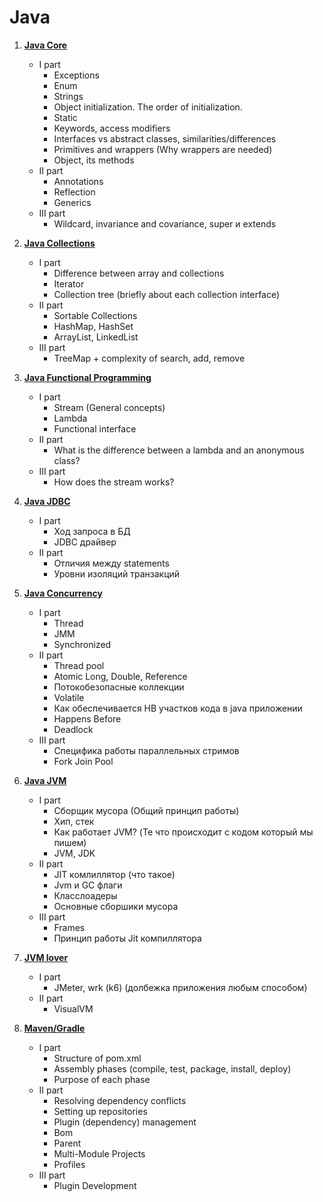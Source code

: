 # Java

1. [**Java Core**](1-java-core/README.md)
   - I part
      - Exceptions
      - Enum
      - Strings
      - Object initialization. The order of initialization.
      - Static
      - Keywords, access modifiers
      - Interfaces vs abstract classes, similarities/differences
      - Primitives and wrappers (Why wrappers are needed)
      - Object, its methods
   - II part
      - Annotations
      - Reflection
      - Generics
   - III part
      - Wildcard, invariance and covariance, super и extends
        
2. [**Java Collections**](2-java-collections/README.md)
   - I part
      - Difference between array and collections
      - Iterator
      - Collection tree (briefly about each collection interface)
   - II part
      - Sortable Collections
      - HashMap, HashSet
      - ArrayList, LinkedList
   - III part
      - TreeMap + complexity of search, add, remove

3. [**Java Functional Programming**](3-java-functional-programming/README.md)
   - I part
      - Stream (General concepts)
      - Lambda
      - Functional interface
   - II part
      - What is the difference between a lambda and an anonymous class?
   - III part
      - How does the stream works?

  
4. [**Java JDBC**](4-java-jdbc/README.md)
    - I part
        - Ход запроса в БД
        - JDBC драйвер
    - II part
        - Отличия между statements
        - Уровни изоляций транзакций
              
5. [**Java Concurrency**](5-java-concurrency/README.md)
    - I part
        - Thread
        - JMM
        - Synchronized
    - II part
        - Thread pool
        - Atomic Long, Double, Reference
        - Потокобезопасные коллекции
        - Volatile
        - Как обеспечивается HB участков кода в java приложении
        - Happens Before
        - Deadlock
    - III part
        - Специфика работы параллельных стримов
        - Fork Join Pool
    
6. [**Java JVM**](6-java-jvm/README.md)
    - I part
        - Сборщик мусора (Общий принцип работы)
        - Хип, стек
        - Как работает JVM? (Те что происходит с кодом который мы пишем)
        - JVM, JDK
    - II part
        - JIT комлиллятор (что такое)
        - Jvm и GC флаги
        - Класслоадеры
        - Основные сборшики мусора
    - III part
        - Frames
        - Принцип работы Jit компиллятора

7. [**JVM lover**](7-jvm-lover/README.md)
    - I part
        - JMeter, wrk (k6) (долбежка приложения любым способом)
    - II part
        - VisualVM

8. [**Maven/Gradle**](8-maven-gradle/README.md)
   - I part
       - Structure of pom.xml
       - Assembly phases (compile, test, package, install, deploy)
       - Purpose of each phase
   - II part
       - Resolving dependency conflicts
       - Setting up repositories
       - Plugin (dependency) management
       - Bom
       - Parent
       - Multi-Module Projects
       - Profiles
   - III part
       - Plugin Development
